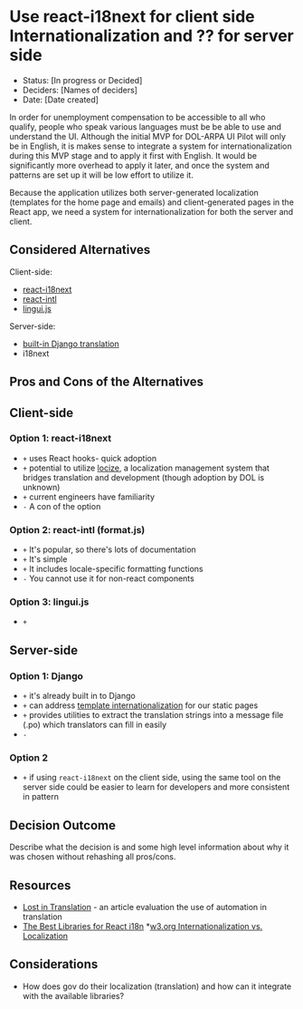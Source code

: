 # Use react-i18next for client side Internationalization and ?? for server side

- Status: [In progress or Decided]
- Deciders: [Names of deciders]
- Date: [Date created]

In order for unemployment compensation to be accessible to all who qualify, people who speak various languages must be
be able to use and understand the UI. Although the initial MVP for DOL-ARPA UI Pilot will only be in English, it is
makes sense to integrate a system for internationalization during this MVP stage and to apply it first with English. It
would be significantly more overhead to apply it later, and once the system and patterns are set up it will be low effort
to utilize it.

Because the application utilizes both server-generated localization (templates for the home page and emails) and client-generated
pages in the React app, we need a system for internationalization for both the server and client.

## Considered Alternatives

Client-side:

- [react-i18next](https://react.i18next.com/)
- [react-intl](https://formatjs.io/docs/getting-started/installation/)
- [lingui.js](https://lingui.js.org/index.html)

Server-side:

- [built-in Django translation](https://docs.djangoproject.com/en/3.2/topics/i18n/translation/#internationalization-in-template-code)
- i18next

## Pros and Cons of the Alternatives

## Client-side

### Option 1: react-i18next

- `+` uses React hooks- quick adoption
- `+` potential to utilize [locize](locize.com), a localization management system that bridges translation and development (though adoption by DOL is unknown)
- `+` current engineers have familiarity
- `-` A con of the option

### Option 2: react-intl (format.js)

- `+` It's popular, so there's lots of documentation
- `+` It's simple
- `+` It includes locale-specific formatting functions
- `-` You cannot use it for non-react components

### Option 3: lingui.js

- `+`

## Server-side

### Option 1: Django

- `+` it's already built in to Django
- `+` can address [template internationalization](https://docs.djangoproject.com/en/3.2/topics/i18n/translation/#internationalization-in-template-code) for our static pages
- `+` provides utilities to extract the translation strings into a message file (.po) which translators can fill in easily
- `-`

### Option 2

- `+` if using `react-i18next` on the client side, using the same tool on the server side could be easier to learn for developers
  and more consistent in pattern

## Decision Outcome

Describe what the decision is and some high level information about why it was chosen without rehashing all pros/cons.

## Resources

- [Lost in Translation](https://digital.gov/2012/10/01/automated-translation-good-solution-or-not/) - an article evaluation
  the use of automation in translation
- [The Best Libraries for React i18n](https://phrase.com/blog/posts/react-i18n-best-libraries/) \*[w3.org Internationalization vs. Localization](https://www.w3.org/International/questions/qa-i18n)

## Considerations

- How does gov do their localization (translation) and how can it integrate with the available libraries?
